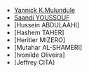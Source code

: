 <!-- Team navbar/members.md -->
  - [Yannick K.Mulundule](https://yannickkabasso.github.io/About-Yan/)
  - [Saandi YOUSSOUF](https://youssouf749.github.io/Danida2225/)
  - [Hussein ABDULAAHI]
  - [Hashem TAHER]
  - [Heritier MIZERO]
  - [Mutahar AL-SHAMERI]
  - [Ivonilde Oliveira]
  - [Jeffrey CITA]
  